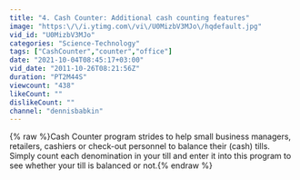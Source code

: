 ```yaml
---
title: "4. Cash Counter: Additional cash counting features"
image: "https:\/\/i.ytimg.com\/vi\/U0MizbV3MJo\/hqdefault.jpg"
vid_id: "U0MizbV3MJo"
categories: "Science-Technology"
tags: ["CashCounter","counter","office"]
date: "2021-10-04T08:45:17+03:00"
vid_date: "2011-10-26T08:21:56Z"
duration: "PT2M44S"
viewcount: "438"
likeCount: ""
dislikeCount: ""
channel: "dennisbabkin"
---
```

{% raw %}Cash Counter program strides to help small business managers, retailers, cashiers or check-out personnel to balance their (cash) tills. Simply count each denomination in your till and enter it into this program to see whether your till is balanced or not.{% endraw %}
